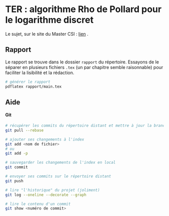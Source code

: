 # TER : algorithme Rho de Pollard pour le logarithme discret

Le sujet, sur le site du Master CSI : [lien](https://mastercsi.labri.fr/wp-content/uploads/2018/01/TER18.pdf#16) .


## Rapport

Le rapport se trouve dans le dossier `rapport` du répertoire.
Essayons de le séparer en plusieurs fichiers `.tex` (un par chapitre semble raisonnable) pour faciliter la lisibilité et la rédaction.

```bash
# générer le rapport
pdflatex rapport/main.tex
```


## Aide

#### Git

```bash
# récupérer les commits du répertoire distant et mettre à jour la branche locale
git pull --rebase

# ajouter ses changements à l'index
git add <nom de fichier>
# ou
git add -p

# sauvegarder les changements de l'index en local
git commit

# envoyer ses commits sur le répertoire distant
git push

# lire "l'historique" du projet (joliment)
git log --oneline --decorate --graph

# lire le contenu d'un commit
git show <numéro de commit>
```
